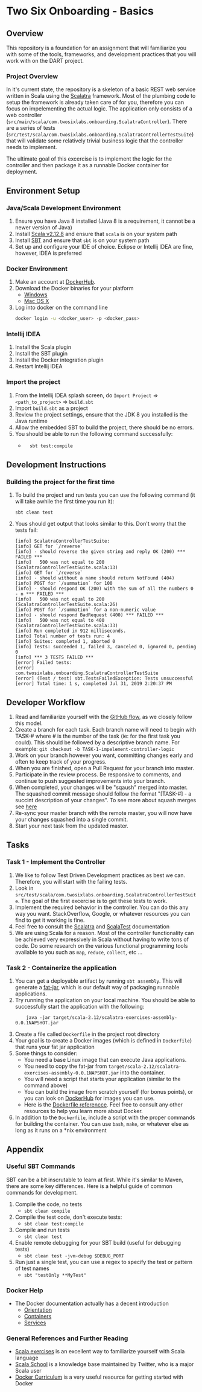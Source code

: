 # Two Six Onboarding - Basics

## Overview
This repository is a foundation for an assignment that will familiarize you with some of the tools, frameworks, and development practices that you will work with on the DART project.

### Project Overview
In it's current state, the repository is a skeleton of a basic REST web service written in Scala using the [Scalatra](http://scalatra.org/) framework. Most of the plumbing code to setup the framework is already taken care of for you, therefore you can focus on impelementing the actual logic. The application only consists of a web controller (`src/main/scala/com.twosixlabs.onboarding.ScalatraController`). There are a series of tests (`src/test/scala/com.twosixlabs.onboarding.ScalatraControllerTestSuite`) that will validate some relatively trivial business logic that the controller needs to implement.

The ultimate goal of this excercise is to implement the logic for the controller and then package it as a runnable Docker container for deployment.

## Environment Setup
### Java/Scala Development Environment
1. Ensure you have Java 8 installed (Java 8 is a requirement, it cannot be a newer version of Java)
2. Install [Scala v2.12.8](https://www.scala-lang.org/download/2.12.8.html) and ensure that `scala` is on your system path
3. Install [SBT](https://piccolo.link/sbt-1.2.6.tgz]) and ensure that `sbt` is on your system path
4. Set up and configure your IDE of choice. Eclipse or Intellij IDEA are fine, however, IDEA is preferred

### Docker Environment
1. Make an account at [DockerHub](https://hub.docker.com/).
2. Download the Docker binaries for your platform 
    - [Windows](https://docs.docker.com/docker-for-windows/install/)
    - [Mac OS X](https://docs.docker.com/docker-for-mac/install/)
3. Log into docker on the command line
    ```bash
    docker login -u <docker_user> -p <docker_pass>
    ```
    
### Intellij IDEA
1. Install the Scala plugin
2. Install the SBT plugin
3. Install the Docker integration plugin
4. Restart Intellij IDEA

### Import the project
1. From the Intellij IDEA splash screen, do `Import Project` => `<path_to_project>` => `build.sbt`
2. Import `build.sbt` as a project
3. Review the project settings, ensure that the JDK 8 you installed is the Java runtime
4. Allow the embedded SBT to build the project, there should be no errors.
5. You should be able to run the following command successfully:
    - ```bash
        sbt test:compile
      ```

## Development Instructions
### Building the project for the first time
1. To build the project and run tests you can use the following command (it will take awhile the first time you run it):
    ```$bash
    sbt clean test
    ```
2. Yous should get output that looks similar to this. Don't worry that the tests fail:
    ```$bash
    [info] ScalatraControllerTestSuite:
    [info] GET for `/reverse`
    [info] - should reverse the given string and reply OK (200) *** FAILED ***
    [info]   500 was not equal to 200 (ScalatraControllerTestSuite.scala:13)
    [info] GET for `/reverse`
    [info] - should without a name should return NotFound (404)
    [info] POST for `/summation` for 100
    [info] - should respond OK (200) with the sum of all the numbers 0 - n *** FAILED ***
    [info]   500 was not equal to 200 (ScalatraControllerTestSuite.scala:26)
    [info] POST for `/summation` for a non-numeric value
    [info] - should respond BadRequest (400) *** FAILED ***
    [info]   500 was not equal to 400 (ScalatraControllerTestSuite.scala:33)
    [info] Run completed in 912 milliseconds.
    [info] Total number of tests run: 4
    [info] Suites: completed 1, aborted 0
    [info] Tests: succeeded 1, failed 3, canceled 0, ignored 0, pending 0
    [info] *** 3 TESTS FAILED ***
    [error] Failed tests:
    [error]         com.twosixlabs.onboarding.ScalatraControllerTestSuite
    [error] (Test / test) sbt.TestsFailedException: Tests unsuccessful
    [error] Total time: 1 s, completed Jul 31, 2019 2:20:37 PM
    ```

## Developer Workflow
1. Read and familiarize yourself with the [GitHub flow](https://guides.github.com/introduction/flow/), as we closely follow this model.
2. Create a branch for each task. Each branch name will need to begin with TASK-# where # is the number of the task (ie: for the first task you could). This should be followed by a descriptive branch name. For example: `git checkout -b TASK-1-impelement-controller-logic`
3. Work on your branch however you want, committing changes early and often to keep track of your progress.
4. When you are finished, open a Pull Request for your branch into master.
5. Participate in the review process. Be responsive to comments, and continue to push suggested improvements into your branch.
6. When completed, your changes will be "sqaush" merged into master. The squashed commit message should follow the format "[TASK-#] - a succint description of your changes". To see more about squash merges see [here](https://github.blog/2016-04-01-squash-your-commits/)
7. Re-sync your master branch with the remote master, you will now have your changes squashed into a single commit.
8. Start your next task from the updated master.

## Tasks

### Task 1 - Implement the Controller
1. We like to follow Test Driven Development practices as best we can. Therefore, you will start with the failing tests.
2. Look in `src/test/scala/com.twosixlabs.onboarding.ScalatraControllerTestSuite`. The goal of the first excercise is to get these tests to work.
3. Implement the required behavior in the controller. You can do this any way you want. StackOverflow, Google, or whatever resources you can find to get it working is fine.
4. Feel free to consult the [Scalatra](http://scalatra.org/guides/2.5/) and [ScalaTest](http://www.scalatest.org/user_guide) documentation
5. We are using Scala for a reason. Most of the controller functionality can be achieved very expressively in Scala without having to write tons of code. Do some research on the various functional programming tools available to you such as `map`, `reduce`, `collect`, etc ...

### Task 2 - Containerize the application
1. You can get a deployable artifact by running `sbt assembly`. This will generate a [fat-jar](https://stackoverflow.com/a/29925421), which is our default way of packaging runnable applications.
2. Try running the application on your local machine. You should be able to successfully start the application with the following:
    ```$bash
        java -jar target/scala-2.12/scalatra-exercises-assembly-0.0.1NAPSHOT.jar 
    ```
3. Create a file called `Dockerfile` in the project root directory
4. Your goal is to create a Docker images (which is defined in `Dockerfile`) that runs your fat jar application
5. Some things to consider:
    - You need a base Linux image that can execute Java applications.
    - You need to copy the fat-jar from `target/scala-2.12/scalatra-exercises-assembly-0.0.1NAPSHOT.jar` into the container.
    - You will need a script that starts your application (similar to the command above)
    - You can build the image from scratch yourself (for bonus points), or you can look on [DockerHub](https://hub.docker.com/) for images you can use.
    - Here is the [Dockerfile referencce](https://docs.docker.com/engine/reference/builder/). Feel free to consult any other resources to help you learn more about Docker.
6. In addition to the `Dockerfile`, include a script with the proper commands for building the container. You can use `bash`, `make`, or whatever else as long as it runs on a \*nix environment

## Appendix

### Useful SBT Commands
SBT can be a bit inscrutable to learn at first. While it's similar to Maven, there are some key differences. Here is a helpful guide of common commands for development.
1. Compile the code, no tests
    - `sbt clean compile`
2. Compile the test code, don't execute tests:
    - `sbt clean test:compile`
3. Compile and run tests
    - `sbt clean test`
4. Enable remote debugging for your SBT build (useful for debugging tests)
    - `sbt clean test -jvm-debug $DEBUG_PORT`
5. Run just a single test, you can use a regex to specify the test or pattern of test names
    - `sbt "testOnly **MyTest"`

### Docker Help
- The Docker documentation actually has a decent introduction
    - [Orientation](https://docs.docker.com/get-started/)
    - [Containers](https://docs.docker.com/get-started/part2/)
    - [Services](https://docs.docker.com/get-started/part3/)

### General References and Further Reading
- [Scala exercises](https://www.scala-exercises.org/) is an excellent way to familiarize yourself with Scala language
- [Scala School](https://twitter.github.io/scala_school/) is a knowledge base maintained by Twitter, who is a major Scala user
- [Docker Curriculum](https://docker-curriculum.com/) is a very useful resource for getting started with Docker